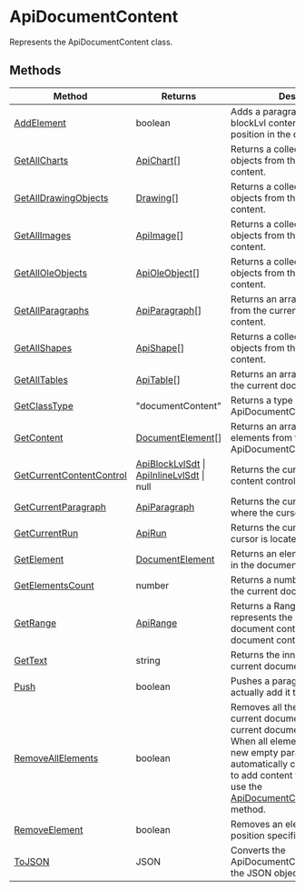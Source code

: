 # ApiDocumentContent

Represents the ApiDocumentContent class.


## Methods

| Method | Returns | Description |
| ------ | ------- | ----------- |
| [AddElement](./Methods/AddElement.md) | boolean | Adds a paragraph or a table or a blockLvl content control using its position in the document content. |
| [GetAllCharts](./Methods/GetAllCharts.md) | [ApiChart](../ApiChart/ApiChart.md)[] | Returns a collection of chart objects from the document content. |
| [GetAllDrawingObjects](./Methods/GetAllDrawingObjects.md) | [Drawing](../Enumeration/Drawing.md)[] | Returns a collection of drawing objects from the document content. |
| [GetAllImages](./Methods/GetAllImages.md) | [ApiImage](../ApiImage/ApiImage.md)[] | Returns a collection of image objects from the document content. |
| [GetAllOleObjects](./Methods/GetAllOleObjects.md) | [ApiOleObject](../ApiOleObject/ApiOleObject.md)[] | Returns a collection of OLE objects from the document content. |
| [GetAllParagraphs](./Methods/GetAllParagraphs.md) | [ApiParagraph](../ApiParagraph/ApiParagraph.md)[] | Returns an array of all paragraphs from the current document content. |
| [GetAllShapes](./Methods/GetAllShapes.md) | [ApiShape](../ApiShape/ApiShape.md)[] | Returns a collection of shape objects from the document content. |
| [GetAllTables](./Methods/GetAllTables.md) | [ApiTable](../ApiTable/ApiTable.md)[] | Returns an array of all tables from the current document content. |
| [GetClassType](./Methods/GetClassType.md) | "documentContent" | Returns a type of the ApiDocumentContent class. |
| [GetContent](./Methods/GetContent.md) | [DocumentElement](../Enumeration/DocumentElement.md)[] | Returns an array of document elements from the current ApiDocumentContent object. |
| [GetCurrentContentControl](./Methods/GetCurrentContentControl.md) | [ApiBlockLvlSdt](../ApiBlockLvlSdt/ApiBlockLvlSdt.md) \| [ApiInlineLvlSdt](../ApiInlineLvlSdt/ApiInlineLvlSdt.md) \| null | Returns the currently selected content control. |
| [GetCurrentParagraph](./Methods/GetCurrentParagraph.md) | [ApiParagraph](../ApiParagraph/ApiParagraph.md) | Returns the current paragraph where the cursor is located. |
| [GetCurrentRun](./Methods/GetCurrentRun.md) | [ApiRun](../ApiRun/ApiRun.md) | Returns the current run where the cursor is located. |
| [GetElement](./Methods/GetElement.md) | [DocumentElement](../Enumeration/DocumentElement.md) | Returns an element by its position in the document. |
| [GetElementsCount](./Methods/GetElementsCount.md) | number | Returns a number of elements in the current document. |
| [GetRange](./Methods/GetRange.md) | [ApiRange](../ApiRange/ApiRange.md) | Returns a Range object that represents the part of the document contained in the document content. |
| [GetText](./Methods/GetText.md) | string | Returns the inner text of the current document content object. |
| [Push](./Methods/Push.md) | boolean | Pushes a paragraph or a table to actually add it to the document. |
| [RemoveAllElements](./Methods/RemoveAllElements.md) | boolean | Removes all the elements from the current document or from the current document element. 💡 When all elements are removed, a new empty paragraph is automatically created. If you want to add content to this paragraph, use the [ApiDocumentContent#GetElement](../ApiDocumentContent/Methods/GetElement.md) method. |
| [RemoveElement](./Methods/RemoveElement.md) | boolean | Removes an element using the position specified. |
| [ToJSON](./Methods/ToJSON.md) | JSON | Converts the ApiDocumentContent object into the JSON object. |
